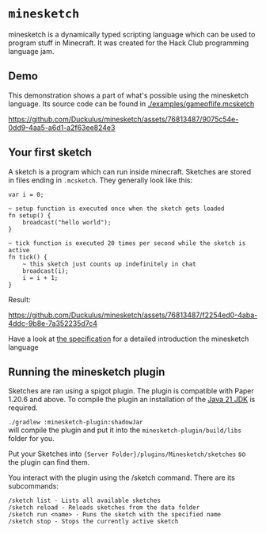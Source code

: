 # `minesketch`

minesketch is a dynamically typed scripting language which can be used to program stuff in
Minecraft.
It was created for the Hack Club programming language jam.

## Demo

This demonstration shows a part of what's possible using the minesketch language. Its source code
can
be found in [./examples/gameoflife.mcsketch](./examples/gameoflife.mcsketch)

https://github.com/Duckulus/minesketch/assets/76813487/9075c54e-0dd9-4aa5-a6d1-a2f63ee824e3

## Your first sketch

A sketch is a program which can run inside minecraft. Sketches are stored in files ending
in `.mcsketch`.
They generally look like this:

```
var i = 0;

~ setup function is executed once when the sketch gets loaded
fn setup() {
	broadcast("hello world");
}

~ tick function is executed 20 times per second while the sketch is active
fn tick() {
    ~ this sketch just counts up indefinitely in chat
    broadcast(i);
    i = i + 1;
}
```

Result:

https://github.com/Duckulus/minesketch/assets/76813487/f2254ed0-4aba-4ddc-9b8e-7a352235d7c4

Have a look at [the specification](./docs/spec.md) for a detailed introduction the minesketch
language

## Running the minesketch plugin

Sketches are ran using a spigot plugin. The plugin is compatible with Paper 1.20.6 and above. To
compile the plugin an installation of
the [Java 21 JDK](https://adoptium.net/de/temurin/releases/?os=any&package=jdk&version=21&arch=x64)
is required.

``./gradlew :minesketch-plugin:shadowJar`` \
will compile the plugin and put it into the `minesketch-plugin/build/libs` folder for you.

Put your Sketches into `{Server Folder}/plugins/Minesketch/sketches` so the plugin can find them.

You interact with the plugin using the /sketch command. There are its subcommands:

```
/sketch list - Lists all available sketches
/sketch reload - Reloads sketches from the data folder
/sketch run <name> - Runs the sketch with the specified name
/sketch stop - Stops the currently active sketch
```
